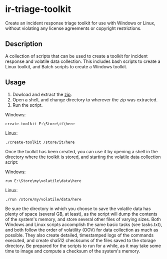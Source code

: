 ir-triage-toolkit
=================

Create an incident response triage toolkit for use with Windows or
Linux, without violating any license agreements or copyright
restrictions.

## Description
A collection of scripts that can be used to create a toolkit for
incident response and volatile data collection. This includes bash
scripts to create a Linux toolkit, and Batch scripts to create a Windows
toolkit.

## Usage
1. Dowload and extract the [zip](https://github.com/george2/ir-triage-toolkit/archive/master.zip).
2. Open a shell, and change directory to wherever the zip was extracted.
3. Run the script.

Windows:

    create-toolkit E:\Store\it\here

Linux:

    ./create-toolkit /store/it/here

Once the toolkit has been created, you can use it by opening a shell in
the directory where the toolkit is stored, and starting the volatile
data collection script:

Windows:

    run E:\Store\my\volatile\data\here

Linux:

    ./run /store/my/volatile/data/here

Be sure the directory in which you choose to save the volatile data has
plenty of space (several GB, at least), as the script will dump the
contents of the system's memory, and store several other files of
varying sizes. Both Windows and Linux scripts accomplish the same basic
tasks (see tasks.txt), and both follow the order of volatility (OOV) for
data collection as much as possible. They also create detailed,
timestamped logs of the commands executed, and create sha512 checksums
of the files saved to the storage directory. Be prepared for the scripts
to run for a while, as it may take some time to image and compute a
checksum of the system's memory.
